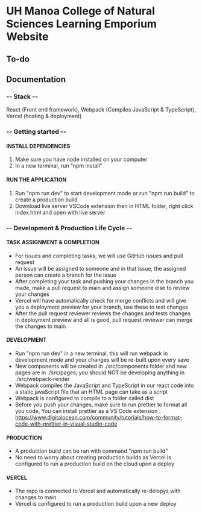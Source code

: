 # UH Manoa College of Natural Sciences Learning Emporium Website

## To-do

## Documentation


### -- Stack -- 

React (Front end framework), Webpack (Compiles JavaScript & TypeScript), Vercel (hosting & deployment)

### -- Getting started -- 

#### INSTALL DEPENDENCIES
1. Make sure you have node installed on your computer
2. In a new terminal, run "npm install"

#### RUN THE APPLICATION

1. Run "npm run dev" to start development mode or run "npm run build" to create a production build
2. Download live server VSCode extension then in HTML folder, right click index.html and open with live server

### -- Development & Production Life Cycle --

#### TASK ASSIGNMENT & COMPLETION

- For issues and completing tasks, we will use GitHub issues and pull request
- An issue will be assigned to someone and in that issue, the assigned person can create a branch for the issue
- After completing your task and pushing your changes in the branch you made, make a pull request to main and assign someone else to review your changes
- Vercel will have automatically check for merge conflicts and will give you a deployment preview for your branch, use these to test changes
- After the pull request reviewer reviews the changes and tests changes in deployment preview and all is good, pull request reviewer can merge the changes to main

#### DEVELOPMENT

- Run "npm run dev" in a new terminal, this will run webpack in development mode and your changes will be re-built upon every save
- New components will be created in ./src/components folder and new pages are in ./src/pages, you should NOT be developing anything in ./src/webpack-render
- Webpack compiles the JavaScript and TypeScript in our react code into a static javaScript file that an HTML page can take as a script
- Webpack is configured to compile to a folder called dist
- Before you push your changes, make sure to run prettier to format all you code, You can install prettier as a VS Code extension : https://www.digitalocean.com/community/tutorials/how-to-format-code-with-prettier-in-visual-studio-code

#### PRODUCTION

- A production build can be ran with command "npm run build"
- No need to worry about creating production builds as Vercel is configured to run a production build on the cloud upon a deploy


#### VERCEL

- The repo is connected to Vercel and automatically re-delopys with changes to main
- Vercel is configured to run a production build upon a new deploy





